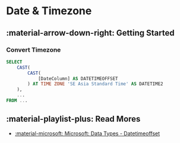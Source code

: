 # Date & Timezone

## :material-arrow-down-right: Getting Started

### Convert Timezone

```sql
SELECT
    CAST(
        CAST(
            [DateColumn] AS DATETIMEOFFSET
        ) AT TIME ZONE 'SE Asia Standard Time' AS DATETIME2
    ),
    ...
FROM ...
```

## :material-playlist-plus: Read Mores

- [:material-microsoft: Microsoft: Data Types - Datetimeoffset](https://learn.microsoft.com/en-us/sql/t-sql/data-types/datetimeoffset-transact-sql?view=sql-server-ver16)
